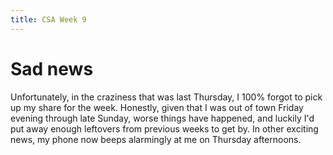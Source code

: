 ```yaml
---
title: CSA Week 9
---
```


# Sad news
Unfortunately, in the craziness that was last Thursday, I 100% forgot to
pick up my share for the week. Honestly, given that I was out of town
Friday evening through late Sunday, worse things have happened, and luckily
I'd put away enough leftovers from previous weeks to get by. In other
exciting news, my phone now beeps alarmingly at me on Thursday afternoons.

